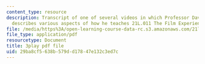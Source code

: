 ```yaml
---
content_type: resource
description: Transcript of one of several videos in which Professor David Thorburn
  describes various aspects of how he teaches 21L.011 The Film Experience.
file: /media/https%3A/open-learning-course-data-rc.s3.amazonaws.com/21l-011-the-film-experience-fall-2013/29ba8cf5638b579dd17847e132c3ed7c_e0pgB4jWUjA.pdf
file_type: application/pdf
resourcetype: Document
title: 3play pdf file
uid: 29ba8cf5-638b-579d-d178-47e132c3ed7c
---
```

